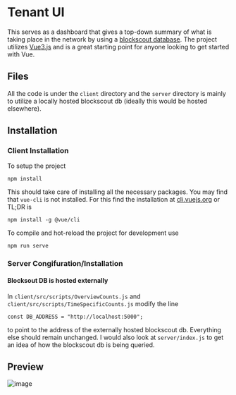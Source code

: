 # Tenant UI 
This serves as a dashboard that gives a top-down summary of what is taking place in the network by using a [blockscout database](https://lookout.qluv.io/txs). 
The project utilizes [Vue3.js](https://v3.vuejs.org/) and is a great starting point for anyone looking to get started with Vue.

## Files
All the code is under the `client` directory and the `server` directory is mainly to utilize a locally hosted blockscout db (ideally this would be hosted elsewhere). 

## Installation
### Client Installation
To setup the project 
```
npm install
```
This should take care of installing all the necessary packages. 
You may find that `vue-cli` is not installed. For this find the installation at [cli.vuejs.org](https://cli.vuejs.org/guide/installation.html) or TL;DR is 
``` 
npm install -g @vue/cli
```
To compile and hot-reload the project for development use 
```
npm run serve
```
### Server Congifuration/Installation
#### Blocksout DB is hosted externally
In `client/src/scripts/OverviewCounts.js` and `client/src/scripts/TimeSpecificCounts.js` modify the line 
```
const DB_ADDRESS = "http://localhost:5000";
```
to point to the address of the externally hosted blockscout db. Everything else should remain unchanged. 
I would also look at `server/index.js` to get an idea of how the blockscout db is being queried. 
## Preview 
![image](https://user-images.githubusercontent.com/84602967/129400568-95d7ebad-8a3d-4ef4-9bab-bf8838f7fa92.png)
